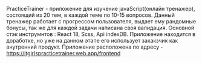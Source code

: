 PracticeTrainer - приложение для изучение javaScript(онлайн тренажер), состоящий из 20 тем, в каждой теме по 10-15 вопросов.
Данный тренажер работает с прогрессом пользователя, выдает ему рандомные бонусы, так же для каждой задачи написана своя валидация.
Основной стэк инструмнтов : React 18, Scss, Api indexDB. 
Приложение находится в доработке, но уже на данном этапе его использует закакзчик как внутренний продукт.
Приложение расположена по адресу - https://itgirlspracticetrainer.web.app/frontend


